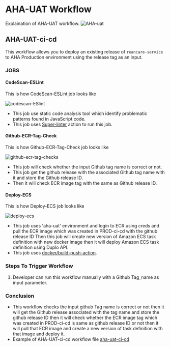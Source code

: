 # AHA-UAT Workflow
Explaination of AHA-UAT workflow.
![AHA-uat](https://github.com/REAN-Foundation/reancare-service/blob/feature/flow_documentation/assets/images/AHA-UAT_wrokflow.png?raw=true)

## AHA-UAT-ci-cd

This workflow allows you to deploy an existing release of ```reancare-service``` to AHA Production environment using the release tag as an input.

### JOBS

#### CodeScan-ESLint
This is how CodeScan-ESLint job looks like

![codescan-ESlint](https://github.com/REAN-Foundation/reancare-service/blob/feature/flow_documentation/assets/images/codescan.png?raw=true)
 
* This job use static code analysis tool which identify problematic patterns found in JavaScript code.
* This job uses [Super-linter](https://github.com/marketplace/actions/super-linter) action to run this job.

#### Github-ECR-Tag-Check
This is how Github-ECR-Tag-Check job looks like

![github-ecr-tag-checks](https://github.com/REAN-Foundation/reancare-service/blob/feature/flow_documentation/assets/images/Github-ECR-Tag-Check.png?raw=true)

* This job will check whether the input Github tag name is correct or not.
* This job get the github release with the associated Github tag name with it and store the Github release ID.
* Then it will check ECR image tag with the same as Github release ID.

#### Deploy-ECS
This is how Deploy-ECS job looks like

![deploy-ecs](https://github.com/REAN-Foundation/reancare-service/blob/feature/flow_documentation/assets/images/docker-build.png?raw=true) 

* This job uses 'aha-uat' environment and login to ECR using creds and pull the ECR image which was created in PROD-ci-cd with the github release ID Then this job will create new version of Amazon ECS task definition with new docker image then it will deploy Amazon ECS task definition using Duplo API.
* This job uses [docker/build-push-action](https://github.com/marketplace/actions/build-and-push-docker-images).

### Steps To Trigger Workflow

1. Developer can run this workflow manually with a Github Tag_name as input parameter.

### Conclusion

* This workflow checks the input github Tag name is correct or not then it will get the Github release associated with the tag name and store the github release ID then it will check whether the ECR image tag which was created in PROD-ci-cd is same as github release ID or not then it will pull that ECR image and create a new version of task definition with that image and deploy it.
* Example of AHA-UAT-ci-cd workflow file [aha-uat-ci-cd](https://github.com/REAN-Foundation/reancare-service/blob/feature/aha_fix/.github/workflows/aha-uat-ci-cd.yml)  
